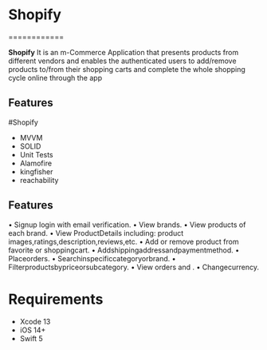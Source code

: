 # Shopify

============


**Shopify** It is an m-Commerce Application that presents products from different vendors and enables the authenticated users to add/remove products to/from their shopping carts and complete the whole shopping cycle online through the app
 

## Features

#Shopify

* MVVM 
* SOLID
* Unit Tests
* Alamofire
* kingfisher
* reachability


## Features
• Signup login with email verification.
• View brands.
• View products of each brand.
• View ProductDetails including: product images,ratings,description,reviews,etc.
• Add or remove product from favorite or shoppingcart. 
• Addshippingaddressandpaymentmethod.
• Placeorders.
• Searchinspecificcategoryorbrand.
• Filterproductsbypriceorsubcategory.
• View orders and .
• Changecurrency.



# Requirements

* Xcode 13
* iOS 14+
* Swift 5
